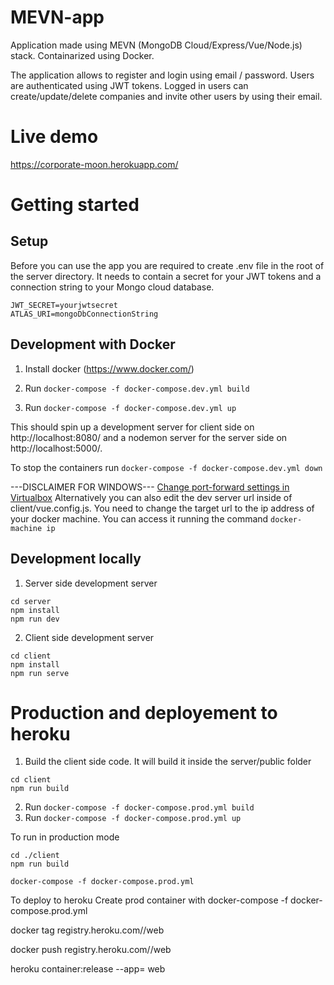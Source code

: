 # MEVN-app
Application made using MEVN (MongoDB Cloud/Express/Vue/Node.js) stack. Containarized using Docker. 

The application allows to register and login using email / password. Users are authenticated using JWT tokens. Logged in users can create/update/delete companies and invite other users by using their email.

# Live demo 
https://corporate-moon.herokuapp.com/

# Getting started
## Setup
Before you can use the app you are required to create .env file in the root of the server directory. It needs to contain a secret for your JWT tokens and a connection string to your Mongo cloud database.
```
JWT_SECRET=yourjwtsecret
ATLAS_URI=mongoDbConnectionString
```

## Development with Docker
1. Install docker (https://www.docker.com/)

2. Run ```docker-compose -f docker-compose.dev.yml build```

3. Run ```docker-compose -f docker-compose.dev.yml up```

This should spin up a development server for client side on http://localhost:8080/ and a nodemon server for the server side on http://localhost:5000/.

To stop the containers run ```docker-compose -f docker-compose.dev.yml down```


---DISCLAIMER FOR WINDOWS---
[Change port-forward settings in Virtualbox](https://www.jhipster.tech/tips/020_tip_using_docker_containers_as_localhost_on_mac_and_windows.html)
Alternatively you can also edit the dev server url inside of client/vue.config.js. You need to change the target url to the ip address of your docker machine. You can access it running the command ```docker-machine ip```

## Development locally
1. Server side development server
```
cd server
npm install
npm run dev
```

2. Client side development server
```
cd client
npm install
npm run serve
```

# Production and deployement to heroku
1. Build the client side code. It will build it inside the server/public folder
```
cd client
npm run build
```

2. Run ```docker-compose -f docker-compose.prod.yml build```
3. Run ```docker-compose -f docker-compose.prod.yml up```




To run in production mode
``` 
cd ./client 
npm run build
``` 
``` 
docker-compose -f docker-compose.prod.yml
```

To deploy to heroku
Create prod container with 
docker-compose -f docker-compose.prod.yml

docker tag <container-id> registry.heroku.com/<app-name>/web
 
docker push registry.heroku.com/<app-name>/web 

heroku container:release --app=<app-name> web  
